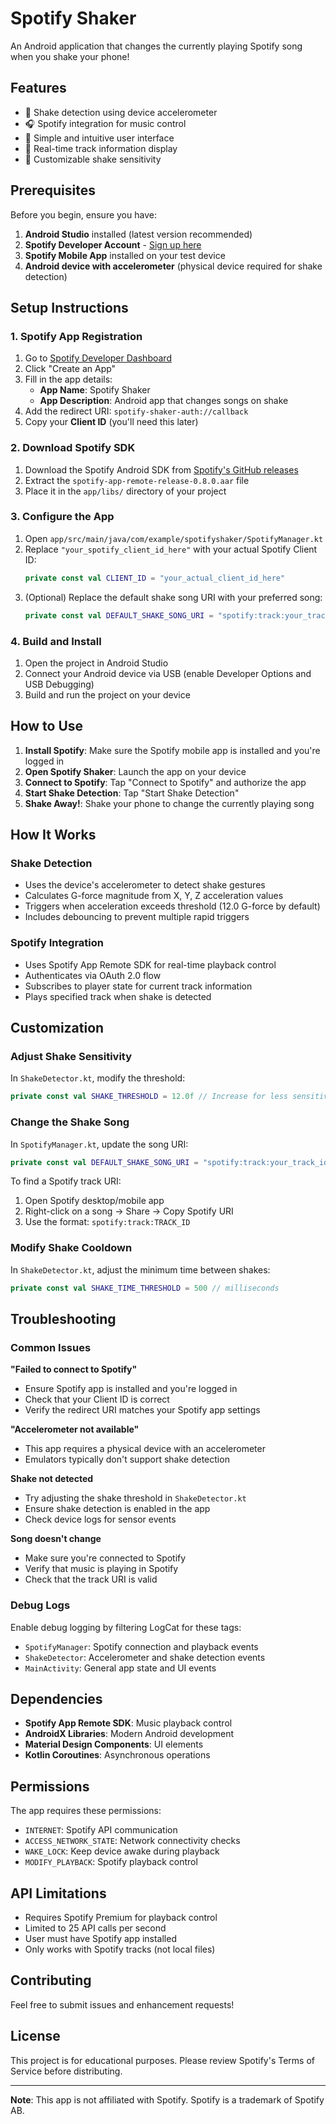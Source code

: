 # Spotify Shaker

An Android application that changes the currently playing Spotify song when you shake your phone!

## Features

- 🎵 Shake detection using device accelerometer
- 🎧 Spotify integration for music control
- 📱 Simple and intuitive user interface
- 🔄 Real-time track information display
- 🎯 Customizable shake sensitivity

## Prerequisites

Before you begin, ensure you have:

1. **Android Studio** installed (latest version recommended)
2. **Spotify Developer Account** - [Sign up here](https://developer.spotify.com/)
3. **Spotify Mobile App** installed on your test device
4. **Android device with accelerometer** (physical device required for shake detection)

## Setup Instructions

### 1. Spotify App Registration

1. Go to [Spotify Developer Dashboard](https://developer.spotify.com/dashboard/)
2. Click "Create an App"
3. Fill in the app details:
   - **App Name**: Spotify Shaker
   - **App Description**: Android app that changes songs on shake
4. Add the redirect URI: `spotify-shaker-auth://callback`
5. Copy your **Client ID** (you'll need this later)

### 2. Download Spotify SDK

1. Download the Spotify Android SDK from [Spotify's GitHub releases](https://github.com/spotify/android-sdk/releases)
2. Extract the `spotify-app-remote-release-0.8.0.aar` file
3. Place it in the `app/libs/` directory of your project

### 3. Configure the App

1. Open `app/src/main/java/com/example/spotifyshaker/SpotifyManager.kt`
2. Replace `"your_spotify_client_id_here"` with your actual Spotify Client ID:
   ```kotlin
   private const val CLIENT_ID = "your_actual_client_id_here"
   ```
3. (Optional) Replace the default shake song URI with your preferred song:
   ```kotlin
   private const val DEFAULT_SHAKE_SONG_URI = "spotify:track:your_track_id_here"
   ```

### 4. Build and Install

1. Open the project in Android Studio
2. Connect your Android device via USB (enable Developer Options and USB Debugging)
3. Build and run the project on your device

## How to Use

1. **Install Spotify**: Make sure the Spotify mobile app is installed and you're logged in
2. **Open Spotify Shaker**: Launch the app on your device
3. **Connect to Spotify**: Tap "Connect to Spotify" and authorize the app
4. **Start Shake Detection**: Tap "Start Shake Detection"
5. **Shake Away!**: Shake your phone to change the currently playing song

## How It Works

### Shake Detection
- Uses the device's accelerometer to detect shake gestures
- Calculates G-force magnitude from X, Y, Z acceleration values
- Triggers when acceleration exceeds threshold (12.0 G-force by default)
- Includes debouncing to prevent multiple rapid triggers

### Spotify Integration
- Uses Spotify App Remote SDK for real-time playback control
- Authenticates via OAuth 2.0 flow
- Subscribes to player state for current track information
- Plays specified track when shake is detected

## Customization

### Adjust Shake Sensitivity
In `ShakeDetector.kt`, modify the threshold:
```kotlin
private const val SHAKE_THRESHOLD = 12.0f // Increase for less sensitivity
```

### Change the Shake Song
In `SpotifyManager.kt`, update the song URI:
```kotlin
private const val DEFAULT_SHAKE_SONG_URI = "spotify:track:your_track_id_here"
```

To find a Spotify track URI:
1. Open Spotify desktop/mobile app
2. Right-click on a song → Share → Copy Spotify URI
3. Use the format: `spotify:track:TRACK_ID`

### Modify Shake Cooldown
In `ShakeDetector.kt`, adjust the minimum time between shakes:
```kotlin
private const val SHAKE_TIME_THRESHOLD = 500 // milliseconds
```

## Troubleshooting

### Common Issues

**"Failed to connect to Spotify"**
- Ensure Spotify app is installed and you're logged in
- Check that your Client ID is correct
- Verify the redirect URI matches your Spotify app settings

**"Accelerometer not available"**
- This app requires a physical device with an accelerometer
- Emulators typically don't support shake detection

**Shake not detected**
- Try adjusting the shake threshold in `ShakeDetector.kt`
- Ensure shake detection is enabled in the app
- Check device logs for sensor events

**Song doesn't change**
- Make sure you're connected to Spotify
- Verify that music is playing in Spotify
- Check that the track URI is valid

### Debug Logs

Enable debug logging by filtering LogCat for these tags:
- `SpotifyManager`: Spotify connection and playback events
- `ShakeDetector`: Accelerometer and shake detection events
- `MainActivity`: General app state and UI events

## Dependencies

- **Spotify App Remote SDK**: Music playback control
- **AndroidX Libraries**: Modern Android development
- **Material Design Components**: UI elements
- **Kotlin Coroutines**: Asynchronous operations

## Permissions

The app requires these permissions:
- `INTERNET`: Spotify API communication
- `ACCESS_NETWORK_STATE`: Network connectivity checks
- `WAKE_LOCK`: Keep device awake during playback
- `MODIFY_PLAYBACK`: Spotify playback control

## API Limitations

- Requires Spotify Premium for playback control
- Limited to 25 API calls per second
- User must have Spotify app installed
- Only works with Spotify tracks (not local files)

## Contributing

Feel free to submit issues and enhancement requests!

## License

This project is for educational purposes. Please review Spotify's Terms of Service before distributing.

---

**Note**: This app is not affiliated with Spotify. Spotify is a trademark of Spotify AB. 



